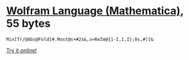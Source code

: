 # [Wolfram Language (Mathematica)], 55 bytes

    Min[Tr/@Abs@Fold[#.Most@s+#2s&,s=ReIm@{1-I,1,I};0s,#]]&

[Try it online!][TIO-kwcxm8wp]

[Wolfram Language (Mathematica)]: https://www.wolfram.com/wolframscript/
[TIO-kwcxm8wp]: https://tio.run/##y00syUjNTSzJTE78n6Zg@983My86pEjfwTGp2MEtPyclWlnPN7@4xKFYW9moWE2n2DYo1TPXodpQ11PHUMez1tqgWEc5Nlbtf0BRZl5JdLVyrYKunUJaNFBMQU1B30GhurpWR6HaUEcBhBBMAx0FIyjPCMyDICOEIiDTWEfBpLb2PwA "Wolfram Language (Mathematica) – Try It Online"